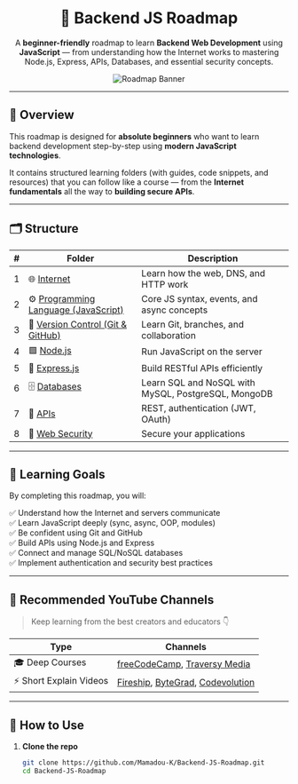 <div align="center">

# 🧩 Backend JS Roadmap

A **beginner-friendly** roadmap to learn **Backend Web Development** using **JavaScript** — from understanding how the Internet works to mastering Node.js, Express, APIs, Databases, and essential security concepts.

![Roadmap Banner](./assets/roadmap-banner.png)

</div>

---

## 🚀 Overview

This roadmap is designed for **absolute beginners** who want to learn backend development step-by-step using **modern JavaScript technologies**.

It contains structured learning folders (with guides, code snippets, and resources) that you can follow like a course — from the **Internet fundamentals** all the way to **building secure APIs**.

---

## 🗂️ Structure

| # | Folder | Description |
|---|---------|-------------|
| 1 | 🌐 [Internet](./phase-1/1-Internet/README.md) | Learn how the web, DNS, and HTTP work |
| 2 | ⚙️ [Programming Language (JavaScript)](./phase-1/2-JavaScript/README.md) | Core JS syntax, events, and async concepts |
| 3 | 🧭 [Version Control (Git & GitHub)](./phase-1/3-Git/README.md) | Learn Git, branches, and collaboration |
| 4 | 🟩 [Node.js](./phase-1/4-Node/README.md) | Run JavaScript on the server |
| 5 | 🚏 [Express.js](./phase-1/5-Express/README.md) | Build RESTful APIs efficiently |
| 6 | 🗄️ [Databases](./phase-1/6-Databases/README.md) | Learn SQL and NoSQL with MySQL, PostgreSQL, MongoDB |
| 7 | 🔗 [APIs](./phase-1/7-APIs/README.md) | REST, authentication (JWT, OAuth) |
| 8 | 🔐 [Web Security](./phase-1/8-Security/README.md) | Secure your applications |

---

## 📘 Learning Goals

By completing this roadmap, you will:

✅ Understand how the Internet and servers communicate  
✅ Learn JavaScript deeply (sync, async, OOP, modules)  
✅ Be confident using Git and GitHub  
✅ Build APIs using Node.js and Express  
✅ Connect and manage SQL/NoSQL databases  
✅ Implement authentication and security best practices  

---

## 🧠 Recommended YouTube Channels

> Keep learning from the best creators and educators 👇

| Type | Channels |
|------|-----------|
| 🎓 Deep Courses | [freeCodeCamp](https://www.youtube.com/c/Freecodecamp), [Traversy Media](https://www.youtube.com/c/TraversyMedia) |
| ⚡ Short Explain Videos | [Fireship](https://www.youtube.com/c/Fireship), [ByteGrad](https://www.youtube.com/c/ByteGrad), [Codevolution](https://www.youtube.com/c/Codevolution) |

---

## 🧩 How to Use

1. **Clone the repo**
   ```bash
   git clone https://github.com/Mamadou-K/Backend-JS-Roadmap.git
   cd Backend-JS-Roadmap
